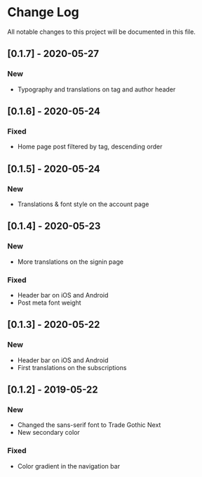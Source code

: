 # Change Log

All notable changes to this project will be documented in this file.

## [0.1.7] - 2020-05-27
### New
* Typography and translations on tag and author header

## [0.1.6] - 2020-05-24
### Fixed
* Home page post filtered by tag, descending order

## [0.1.5] - 2020-05-24
### New
* Translations & font style on the account page

## [0.1.4] - 2020-05-23
### New
* More translations on the signin page

### Fixed
* Header bar on iOS and Android
* Post meta font weight

## [0.1.3] - 2020-05-22
### New
* Header bar on iOS and Android
* First translations on the subscriptions

## [0.1.2] - 2019-05-22
### New
* Changed the sans-serif font to Trade Gothic Next
* New secondary color

### Fixed
* Color gradient in the navigation bar
